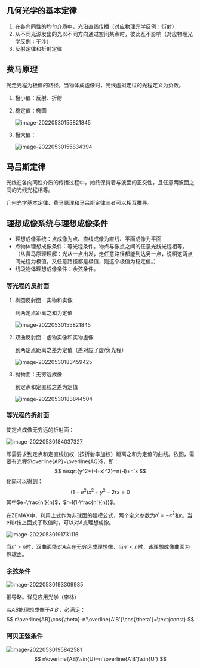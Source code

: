 ## 几何光学的基本定律

1. 在各向同性的均匀介质中，光沿直线传播（对应物理光学反例：衍射）
2. 从不同光源发出的光以不同方向通过空间某点时，彼此互不影响（对应物理光学反例：干涉）
3. 反射定律和折射定律

## 费马原理

光走光程为极值的路径。当物体成虚像时，光线虚拟走过的光程定义为负数。

1. 极小值：反射、折射

2. 稳定值：椭圆

   ![image-20220530155821845](../../img/几何光学的基本定律/image-20220530155821845.png)

3. 极大值：

   ![image-20220530155834394](../../img/几何光学的基本定律/image-20220530155834394.png)

## 马吕斯定律

光线在各向同性介质的传播过程中，始终保持着与波面的正交性，且任意两波面之间的光线光程相等。

几何光学基本定律、费马原理和马吕斯定律三者可以相互推导。

## 理想成像系统与理想成像条件

- 理想成像系统：点成像为点、直线成像为直线、平面成像为平面
- 点物体理想成像条件：等光程条件。物点与像点之间的任意光线光程相等。（从费马原理理解：光从一点出发，走任意路径都能到达另一点，说明这两点间光程为极值，又任意路径都是极值，则这个极值为稳定值。）
- 线段物体理想成像条件：余弦条件。

### 等光程的反射面

1. 椭圆反射面：实物和实像

   到两定点距离之和为定值

   ![image-20220530155821845](../../img/几何光学的基本定律/image-20220530155821845.png)

2. 双曲反射面：虚物实像和实物虚像

   到两定点距离之差为定值（差对应了虚/负光程）

   ![image-20220530183459425](../../img/几何光学的基本定律/image-20220530183459425.png)

3. 抛物面：无穷远成像

   到定点和定直线之差为定值

   ![image-20220530183844504](../../img/几何光学的基本定律/image-20220530183844504.png)

### 等光程的折射面

使定点成像无穷远的折射面：

![image-20220530184037327](../../img/几何光学的基本定律/image-20220530184037327.png)

即需要求到定点和定直线加权（按折射率加权）距离之和为定值的曲线。依图，需要有光程$\overline{AP}=\overline{AQ}$，即：
$$
n\sqrt{y^2+(-l+x)^2}=n(-l)+n'x
$$
化简可以得到：
$$
(1-e^2)x^2+y^2-2rx = 0
$$
其中$e=\frac{n'}{n}$，$r=l(1-\frac{n'}{n})$。

在ZEMAX中，利用上式作为非球面的建模公式，两个定义参数为$K=-e^2$和$r$。当$e$和$r$按上面式子取值时，可以对$A$点理想成像。

![image-20220530191731116](../../img/几何光学的基本定律/image-20220530191731116.png)

当$n'>n$时，双曲面能对$A$点在无穷远成理想像，当$n'<n$时，该理想成像曲面为椭球面。

### 余弦条件

![image-20220530193309985](../../img/几何光学的基本定律/image-20220530193309985.png)

推导略。详见应用光学（李林）

若$AB$能理想成像于$A'B'$，必满足：
$$
n\overline{AB}\cos{\theta}-n'\overline{A'B'}\cos{\theta'}=\text{const}
$$

### 阿贝正弦条件

![image-20220530195842581](../../img/几何光学的基本定律/image-20220530195842581.png)
$$
n\overline{AB}\sin{U}=n'\overline{A'B'}\sin{U'}
$$
